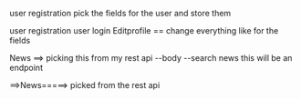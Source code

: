 user registration
pick the fields
for the user and store them

user registration 
user login
Editprofile  == change everything like for the fields

News ==> picking this from my rest api
--body
--search news this will be an endpoint



==>News=====>
picked from the rest api

